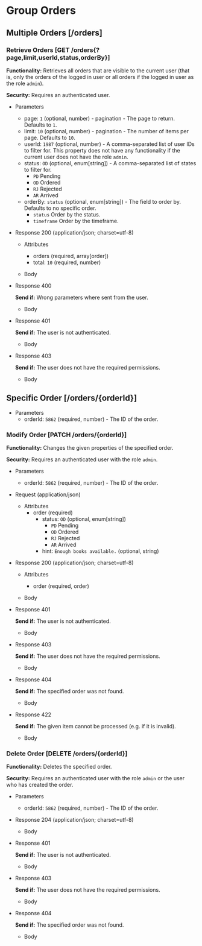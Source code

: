 # Group Orders




## Multiple Orders [/orders]



### Retrieve Orders [GET /orders{?page,limit,userId,status,orderBy}]

**Functionality:** Retrieves all orders that are visible to the current user (that is, only the orders of the logged in user or all orders if the logged in user as the role `admin`).

**Security:** Requires an authenticated user.


+ Parameters
    + page: `1` (optional, number) - pagination - The page to return. Defaults to `1`.
    + limit: `10` (optional, number) - pagination - The number of items per page. Defaults to `10`.
    + userId: `1987` (optional, number) - A comma-separated list of user IDs to filter for. This property does not have any functionality if the current user does not have the role `admin`.
    + status: `OD` (optional, enum[string]) - A comma-separated list of states to filter for.
        + `PD` Pending
        + `OD` Ordered
        + `RJ` Rejected
        + `AR` Arrived
    + orderBy: `status` (optional, enum[string]) - The field to order by. Defaults to no specific order.
        + `status` Order by the status.
        + `timeframe` Order by the timeframe.


+ Response 200 (application/json; charset=utf-8)

    + Attributes
        + orders (required, array[order])
        + total: `10` (required, number)

    + Body


+ Response 400

    **Send if:** Wrong parameters where sent from the user.

    + Body


+ Response 401

    **Send if:** The user is not authenticated.

    + Body


+ Response 403

    **Send if:** The user does not have the required permissions.

    + Body




## Specific Order [/orders/{orderId}]

+ Parameters
    + orderId: `5862` (required, number) - The ID of the order.



### Modify Order [PATCH /orders/{orderId}]

**Functionality:** Changes the given properties of the specified order.

**Security:** Requires an authenticated user with the role `admin`.


+ Parameters
    + orderId: `5862` (required, number) - The ID of the order.


+ Request (application/json)
    + Attributes
        + order (required)
            + status: `OD` (optional, enum[string])
                + `PD` Pending
                + `OD` Ordered
                + `RJ` Rejected
                + `AR` Arrived
            + hint: `Enough books available.` (optional, string)


+ Response 200 (application/json; charset=utf-8)

    + Attributes
        + order (required, order)

    + Body


+ Response 401

    **Send if:** The user is not authenticated.

    + Body


+ Response 403

    **Send if:** The user does not have the required permissions.

    + Body


+ Response 404

    **Send if:** The specified order was not found.

    + Body


+ Response 422

    **Send if:** The given item cannot be processed (e.g. if it is invalid).

    + Body



### Delete Order [DELETE /orders/{orderId}]

**Functionality:** Deletes the specified order.

**Security:** Requires an authenticated user with the role `admin` or the user who has created the order.


+ Parameters
    + orderId: `5862` (required, number) - The ID of the order.


+ Response 204 (application/json; charset=utf-8)

    + Body


+ Response 401

    **Send if:** The user is not authenticated.

    + Body


+ Response 403

    **Send if:** The user does not have the required permissions.

    + Body


+ Response 404

    **Send if:** The specified order was not found.

    + Body
